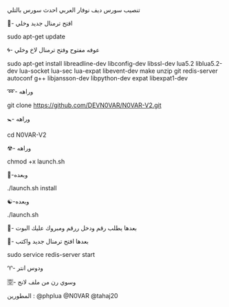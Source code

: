 تنصيب سورس ديف نوفار العربي
احدث سورس بالتلي 

💠- افتح ترمنال جديد وخلي

sudo apt-get update

🌀- عوفه مفتوح وفتح ترمنال لاخ وخلي 

sudo apt-get install libreadline-dev libconfig-dev libssl-dev lua5.2 liblua5.2-dev lua-socket lua-sec lua-expat libevent-dev make unzip git redis-server autoconf g++ libjansson-dev libpython-dev expat libexpat1-dev

➿- وراهه 

git clone https://github.com/DEVN0VAR/N0VAR-V2.git

🚼- وراهه

cd N0VAR-V2

☢- وراهه

chmod +x launch.sh

🔄-وبعده

./launch.sh install

☯-وبعده

./launch.sh

💟- بعدها يطلب رقم ودخل ررقم ومبروك عليك البوت 

🕎- بعدها افتح ترمنال جديد واكتب

sudo service redis-server start

♈️- ودوس انتر

🈳- وسوي رن من ملف لانج

المطورين : @phplua @N0VAR @tahaj20 
